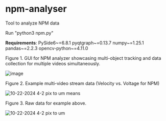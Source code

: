 # npm-analyser
Tool to analyze NPM data

Run "python3 npm.py"

**Requirements**:
PySide6~=6.8.1
pyqtgraph~=0.13.7
numpy~=1.25.1
pandas~=2.2.3
opencv-python~=4.11.0

Figure 1. GUI for NPM analyzer showcasing multi-object tracking and data collection for multiple videos simultaneously.

![image](https://github.com/user-attachments/assets/7eb5d79d-d5c1-4d4c-8ac4-8f375647ff22)

Figure 2. Example multi-video stream data (Velocity vs. Voltage for NPM)

![10-22-2024 4-2 pix to um means](https://github.com/user-attachments/assets/8b6b5de0-e3bf-4448-afe5-6f34fa44cfd8)

Figure 3. Raw data for example above.

![10-22-2024 4-2 pix to um](https://github.com/user-attachments/assets/0fdeedaf-b07f-4d36-94d2-e7214419017e)
